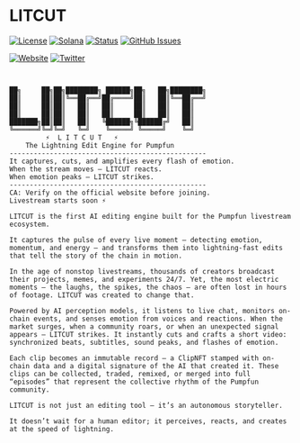# LITCUT

[![License](https://img.shields.io/badge/License-MIT-blue.svg)](https://opensource.org/licenses/MIT)
[![Solana](https://img.shields.io/badge/Solana-Web3-green.svg)](https://solana.com/)
[![Status](https://img.shields.io/badge/Status-In%20Development-orange.svg)]()
[![GitHub Issues](https://img.shields.io/github/issues/yourusername/ontora-ai.svg)](https://github.com/yourusername/ontora-ai/issues)

[![Website](https://img.shields.io/badge/Website-LITCUT-blue?logo=google-chrome)](https://litcut.fun/)
[![Twitter](https://img.shields.io/badge/Twitter-LITCUT-blue?logo=twitter)](https://x.com/LITCUTFUN)

```


██╗     ██╗██╗████████╗ ██████╗██╗   ██╗████████╗
██║     ██║██║╚══██╔══╝██╔════╝██║   ██║╚══██╔══╝
██║     ██║██║   ██║   ██║     ██║   ██║   ██║   
██║     ██║██║   ██║   ██║     ██║   ██║   ██║   
███████╗██║██║   ██║   ╚██████╗╚██████╔╝   ██║   
╚══════╝╚═╝╚═╝   ╚═╝    ╚═════╝ ╚═════╝    ╚═╝   
         ⚡  L I T C U T   ⚡
    The Lightning Edit Engine for Pumpfun
-------------------------------------------------
It captures, cuts, and amplifies every flash of emotion.
When the stream moves — LITCUT reacts.
When emotion peaks — LITCUT strikes.
-------------------------------------------------
CA: Verify on the official website before joining.
Livestream starts soon ⚡

```




```
LITCUT is the first AI editing engine built for the Pumpfun livestream ecosystem.

It captures the pulse of every live moment — detecting emotion, momentum, and energy — and transforms them into lightning-fast edits that tell the story of the chain in motion.

In the age of nonstop livestreams, thousands of creators broadcast their projects, memes, and experiments 24/7. Yet, the most electric moments — the laughs, the spikes, the chaos — are often lost in hours of footage. LITCUT was created to change that.

Powered by AI perception models, it listens to live chat, monitors on-chain events, and senses emotion from voices and reactions. When the market surges, when a community roars, or when an unexpected signal appears — LITCUT strikes. It instantly cuts and crafts a short video: synchronized beats, subtitles, sound peaks, and flashes of emotion.

Each clip becomes an immutable record — a ClipNFT stamped with on-chain data and a digital signature of the AI that created it. These clips can be collected, traded, remixed, or merged into full “episodes” that represent the collective rhythm of the Pumpfun community.

LITCUT is not just an editing tool — it’s an autonomous storyteller.

It doesn’t wait for a human editor; it perceives, reacts, and creates at the speed of lightning.              

```                                                     
                                                            
                                                            
                                                            

